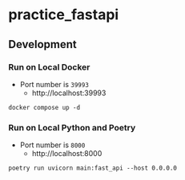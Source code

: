 # practice_fastapi

## Development
### Run on Local Docker
- Port number is `39993`
    - http://localhost:39993
```
docker compose up -d
```

### Run on Local Python and Poetry
- Port number is `8000`
    - http://localhost:8000
```
poetry run uvicorn main:fast_api --host 0.0.0.0
```